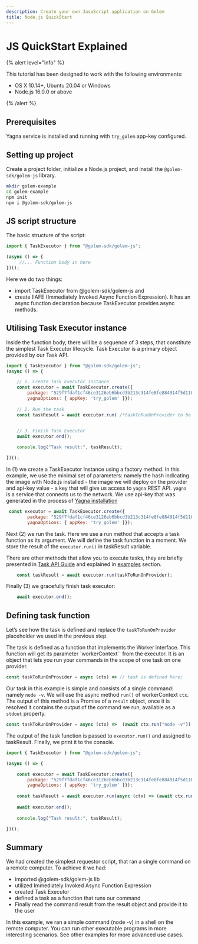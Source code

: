 ```yaml
---
description: Create your own JavaScript application on Golem
title: Node.js QuickStart
---
```


# JS QuickStart Explained

{% alert level="info" %}

This tutorial has been designed to work with the following environments:

- OS X 10.14+, Ubuntu 20.04 or Windows
- Node.js 16.0.0 or above

{% /alert %}


## Prerequisites 
Yagna service is installed and running with `try_golem` app-key configured.

## Setting up project

Create a project folder, initialize a Node.js project, and install the `@golem-sdk/golem-js` library.

```bash
mkdir golem-example
cd golem-example
npm init
npm i @golem-sdk/golem-js
```

## JS script structure

The basic structure of the script:

```js
import { TaskExecutor } from "@golem-sdk/golem-js";

(async () => {
     //... Function body in here 
})();
```

Here we do two things:

* import TaskExecutor from @golem-sdk/golem-js and 
* create IIAFE (Immediately Invoked Async Function Expression). It has an async function declaration because TaskExecutor provides async methods.


## Utilising Task Executor instance

Inside the function body, there will be a sequence of 3 steps, that constitute the simplest Task Executor lifecycle. Task Executor is a primary object provided by our Task API.  

```js
import { TaskExecutor } from "@golem-sdk/golem-js";
(async () => {

    // 1. Create Task Executor Instance
    const executor = await TaskExecutor.create({
        package: "529f7fdaf1cf46ce3126eb6bbcd3b213c314fe8fe884914f5d1106d4",    
        yagnaOptions: { appKey: 'try_golem' }});
    
    // 2. Run the task
    const taskResult = await executor.run( /*taskToRunOnProvider to be provided here */);

    
    // 3. Finish Task Executor
    await executor.end();

    console.log("Task result:", taskResult);

})();
```

In (1) we create a TaskExecutor Instance using a factory method. In this example, we use the minimal set of parameters: namely the hash indicating the image with Node.js installed - the image we will deploy on the provider and api-key value - a key that will give us access to `yagna` REST API. `yagna` is a service that connects us to the network. 
We use api-key that was generated in the process of [Yagna installation](/docs/creators/javascript/examples/tools/yagna-installation-for-requestors)

```js
 const executor = await TaskExecutor.create({
        package: "529f7fdaf1cf46ce3126eb6bbcd3b213c314fe8fe884914f5d1106d4",    
        yagnaOptions: { appKey: 'try_golem' }});
```

Next (2) we run the task. Here we use a run method that accepts a task function as its argument. We will define the task function in a moment. We store the result of the `executor.run()` in taskResult variable. 

There are other methods that allow you to execute tasks, they are briefly presented in [Task API Guide](/docs/creators/javascript/guides/task-model#main-task-api-features) and explained in [examples](/docs/creators/javascript/examples) section.


```js
    const taskResult = await executor.run(taskToRunOnProvider);
```

Finally (3) we gracefully finish task executor:

```js
    await executor.end();
```


## Defining task function

Let’s see how the task is defined and replace the `taskToRunOnProvider` placeholder we used in the previous step.

The task is defined as a function that implements the Worker interface. This function will get its parameter `workerContext`` from the executor. It is an object that lets you run your commands in the scope of one task on one provider. 

```js
const taskToRunOnProvider = async (ctx) => // task is defined here;
```

Our task in this example is simple and consists of a single command: namely `node -v`. We will use the async method `run()` of workerContext `ctx`. The output of this method is a Promise of a `result` object, once it is resolved it contains the output of the command we run, available as a `stdout` property.

```js
const taskToRunOnProvider = async (ctx) =>  (await ctx.run("node -v")).stdout;
```

The output of the task function is passed to `executor.run()` and assigned to taskResult. 
Finally, we print it to the console.


```js
import { TaskExecutor } from "@golem-sdk/golem-js";

(async () => {

    const executor = await TaskExecutor.create({
        package: "529f7fdaf1cf46ce3126eb6bbcd3b213c314fe8fe884914f5d1106d4",    
        yagnaOptions: { appKey: 'try_golem' }});
    
    const taskResult = await executor.run(async (ctx) => (await ctx.run("node -v")).stdout);
    
    await executor.end();
    
    console.log("Task result:", taskResult);

})();
```

## Summary

We had created the simplest requestor script, that ran a single command on a remote computer. 
To achieve it we had:

- imported @golem-sdk/golem-js lib
- utilized Immediately Invoked Async Function Expression
- created Task Executor
- defined a task as a function that runs our command
- Finally read the command result from the result object and provide it to the user


In this example, we ran a simple command (node -v) in a shell on the remote computer. You can run other executable programs in more interesting scenarios. See other examples for more advanced use cases.

